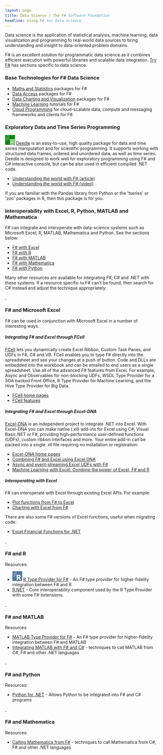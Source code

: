 ```yaml
---
layout: page
title: Data Science | The F# Software Foundation
headline: Using F# for Data Science
---
```


Data science is the application of statistical analysis, machine learning, data visualization and programming to 
real-world data sources to bring understanding and insight to data-oriented problem domains.

F# is an excellent solution for programmatic data science as it combines efficient execution
with powerful libraries and scalable data integration. [Try F#](http://tryfsharp.org/learn) has sections specific to data science. 

### Base Technologies for F# Data Science

* [Maths and Statistics](/math) packages for F#
* [Data Access](/data-access) packages for F#
* [Data Charting and Visualization](/data-visualization) packages for F#
* [Machine Learning](/machine-learning) tutorials for F#
* [Cloud Programming](/cloud) for cloud-scalable data, compute and messaging frameworks and clients for F#.


### Exploratory Data and Time Series Programming

![logo](/images/thumbs/Deedle.png)&nbsp;[Deedle](http://bluemountaincapital.github.io/Deedle/) is an easy-to-use, high quality 
package for data and time series manipulation and for scientific programming. It supports working with 
structured data frames, ordered and unordered data, as well as time series. Deedle is designed to 
work well for exploratory programming using F# and C# interactive console, but can be also used in 
efficient compiled .NET code. 

* [Understanding the world with F# (article)](http://www.thedevelopermag.com/understanding-world-f/)
* [Understanding the world with F# (video)](http://channel9.msdn.com/posts/Understanding-the-World-with-F)

If you are familiar with the Pandas library from Python or the 'tseries' or 'zoo' packages in R, 
then this package is for you. 

### Interoperability with Excel, R, Python, MATLAB and Mathematica

F# can integrate and interoperate with data-science systems such as 
Microsoft Excel, R, MATLAB, Mathematica and Python. See the sections below:

* [F# with Excel](#excel-interop)
* [F# with R](#r-interop)
* [F# with MATLAB](#matlab-interop)
* [F# with Mathematica](#mathematica-interop)
* [F# with Python](#python-interop)

Many other resources are available for integrating F#, C# and .NET with these systems. If a resource specific
to F# can't be found, then search for C# instead and adjust the technique appropriately.

<a id="excel-interop" href="#">&nbsp;</a>
### F# and Microsoft Excel 

F# can be used in conjunction with Microsoft Excel in a number of interesting ways.

##### Integrating F# and Excel through FCell

[FCell](http://fcell.io) lets you dynamically create Excel Ribbon, Custom Task Panes, and UDFs in F#, C# and VB. 
FCell enables you to type F# directly into the spreadsheet and see your changes at a push of button. 
Code and DLLs are embedded into the workbook and can be emailed to end users as a single spreadsheet. 
Use all of the advanced F# features from Excel. For example, Async and Observables for non-blocking UDFs, WSDL Type Provider for a SOA backed Front Office, R Type Provider for Machine Learning, and the Hive Type Provider for Big Data.

 * [FCell home pages](http://fcell.io/)
 * [FCell features](http://fcell.io/tour.html)

##### Integrating F# and Excel through Excel-DNA

[Excel-DNA](http://excel-dna.net/) is an independent project to integrate .NET into Excel. With Excel-DNA you can make native (.xll) add-ins for Excel using C#, Visual Basic.NET or F#, providing high-performance user-defined functions (UDFs), custom ribbon interfaces 
and more. Your entire add-in can be packed into a single .xll file requiring no installation or registration:

 * [Excel-DNA home pages](http://excel-dna.net/)
 * [Combining F# and Excel using Excel DNA](http://blogs.msdn.com/b/fsharpteam/archive/2013/07/16/combining-f-and-excel-using-excel-dna-some-links.aspx)
 * [Async and event-streaming Excel UDFs with F#](http://excel-dna.net/2013/03/26/async-and-event-streaming-excel-udfs-with-f/)
 * [Machine Learning with Excel: Combine the power of Excel, F# and R](http://luajalla.azurewebsites.net/excel-dna-three-stories/)

##### Interoperating with Excel 

F# can interoperate with Excel through existing Excel APIs. For example:

 * [Plot functions from F# to Excel](http://www.clear-lines.com/blog/post/Plot-functions-from-FSharp-to-Excel.aspx)
 * [Charting with Excel from F#](http://bit.ly/GGv8z4)

There are also some F# versions of Excel functions, useful when migrating code:

 * [Excel Financial Functions for .NET](http://archive.msdn.microsoft.com/FinancialFunctions)


<a id="r-interop" href="#">&nbsp;</a>
### F# and R

Resources:

 * ![logo](/images/thumbs/FSharpRProvider.png)&nbsp;[R Type Provider for F#](http://bluemountaincapital.github.io/FSharpRProvider) - An F# type provider for higher-fidelity integration between F# and R
 * [R.NET](http://rdotnet.codeplex.com) - Core interoperability component used by the R Type Provider with some F# extensions.

<a id="matlab-interop" href="#">&nbsp;</a>
### F# and MATLAB 

Resources:

 * [MATLAB Type Provider for F#](http://bayardrock.github.io/Matlab-Type-Provider/) - An F# type provider for higher-fidelity integration between F# and MATLAB
 * [Integrating MATLAB with F# and C#](http://www.mathworks.com/matlabcentral/fileexchange/12987) - techniques to call MATLAB from C#, F# and other .NET languages

<a id="python-interop" href="#">&nbsp;</a>
### F# and Python 

Resources:

 * [Python for .NET](http://pythonnet.sourceforge.net/readme.html) - Allows Python to be integrated into F# and C# programs

<a id="mathematica-interop" href="#">&nbsp;</a>
### F# and Mathematica

Resources:

 * [Calling Mathematica from F#](http://reference.wolfram.com/mathematica/NETLink/tutorial/CallingMathematicaFromNET.html) - techniques to call Mathematica from C#, F# and other .NET languages

